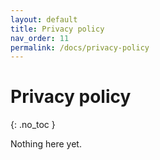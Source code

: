 ```yaml
---
layout: default
title: Privacy policy
nav_order: 11
permalink: /docs/privacy-policy
---
```


# Privacy policy
{: .no_toc }

Nothing here yet.
